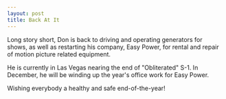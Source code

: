 ```yaml
---
layout: post
title: Back At It
---
```


Long story short, Don is back to driving and operating generators for shows, as well as restarting his company, Easy Power, for rental and repair of motion picture related equipment.

He is currently in Las Vegas nearing the end of "Obliterated"  S-1. In December, he will be winding up the year's office work for Easy Power.

Wishing everybody a healthy and safe end-of-the-year!